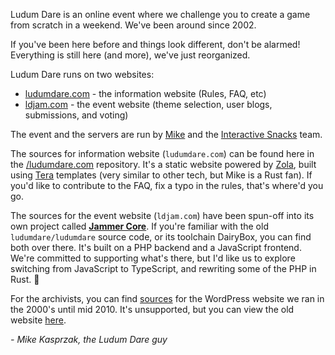 Ludum Dare is an online event where we challenge you to create a game from scratch in a weekend. We've been around since 2002.

If you've been here before and things look different, don't be alarmed! Everything is still here (and more), we've just reorganized.

Ludum Dare runs on two websites:

* [ludumdare.com](https://ludumdare.com) - the information website (Rules, FAQ, etc)
* [ldjam.com](https://ldjam.com) - the event website (theme selection, user blogs, submissions, and voting)

The event and the servers are run by [Mike](https://github.com/mikekasprzak) and the [Interactive Snacks](https://github.com/InteractiveSnacks) team.

The sources for information website (`ludumdare.com`) can be found here in the [/ludumdare.com](https://github.com/LudumDare/ludumdare.com) repository. It's a static website powered by [Zola](https://www.getzola.org/), built using [Tera](https://tera.netlify.app/) templates (very similar to other tech, but Mike is a Rust fan). If you'd like to contribute to the FAQ, fix a typo in the rules, that's where'd you go.

The sources for the event website (`ldjam.com`) have been spun-off into its own project called [**Jammer Core**](https://github.com/JammerCore). If you're familiar with the old `ludumdare/ludumdare` source code, or its toolchain DairyBox, you can find both over there. It's built on a PHP backend and a JavaScript frontend. We're committed to supporting what's there, but I'd like us to explore switching from JavaScript to TypeScript, and rewriting some of the PHP in Rust. 🦀

For the archivists, you can find [sources](https://github.com/LudumDare/ludumdare-2008/) for the WordPress website we ran in the 2000's until mid 2010. It's unsupported, but you can view the old website [here](http://ludumdare.com/compo).

_- Mike Kasprzak, the Ludum Dare guy_
